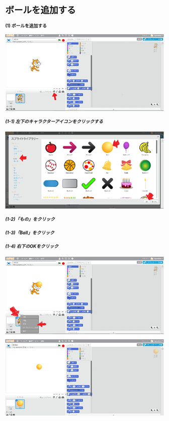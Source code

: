 # ボールを追加する

#### (1) ボールを追加する 
![](create_ball_001b.png)
##### (1-1) 左下のキャラクターアイコンをクリックする

![](create_ball_002a.png)
##### (1-2)「もの」をクリック
##### (1-3)「Ball」をクリック
##### (1-4) 右下のOKをクリック

![](create_ball_003a.png)

![](create_ball_004a.png)
